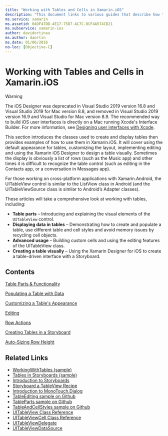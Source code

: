 ```yaml
---
title: "Working with Tables and Cells in Xamarin.iOS"
description: "This document links to various guides that describe how to display data with the UITableView control in a Xamarin.iOS app."
ms.service: xamarin
ms.assetid: 04DF47DD-4E17-75D7-AC7C-8CF4A574CD21
ms.subservice: xamarin-ios
author: davidortinau
ms.author: daortin
ms.date: 01/06/2016
no-loc: [Objective-C]
---
```


# Working with Tables and Cells in Xamarin.iOS

> [!WARNING]
> The iOS Designer was deprecated in Visual Studio 2019 version 16.8 and Visual Studio 2019 for Mac version 8.8, and 
> removed in Visual Studio 2019 version 16.9 and Visual Studio for Mac version 8.9.
> The recommended way to build iOS user interfaces is directly on a Mac running Xcode's Interface Builder. For more information, see [Designing user interfaces with Xcode](~/ios/user-interface/storyboards/index.md). 

This section introduces the classes used to create and display tables then provides examples of how to use them in Xamarin.iOS. It will cover using the default appearance for tables, customizing the layout, implementing editing and using the Xamarin iOS Designer to design a table visually. Sometimes the display is obviously a list of rows (such as the Music app) and other times it is difficult to recognize the table control (such as editing in the Contacts app, or a conversation in Messages app).

For those working on cross-platform applications with Xamarin.Android, the UITableView control is similar to the ListView class in Android (and the UITableViewSource class is similar to Android’s Adapter classes).

These articles will take a comprehensive look at working with tables, including:

- **Table parts** – Introducing and explaining the visual elements of the  `UITableView` control. 
- **Displaying data in tables** – Demonstrating how to create and populate a table, use different table and cell styles and avoid memory issues by recycling cell objects. 
- **Advanced usage** – Building custom cells and using the editing features of the UITableView class. 
- **Creating a table visually** – Using the Xamarin Designer for iOS to create a table-driven interface with a Storyboard. 

## Contents

 [Table Parts &amp; Functionality](~/ios/user-interface/controls/tables/table-parts-and-functionality.md)

 [Populating a Table with Data](~/ios/user-interface/controls/tables/populating-a-table-with-data.md)

 [Customizing a Table's Appearance](~/ios/user-interface/controls/tables/customizing-table-appearance.md)

 [Editing](~/ios/user-interface/controls/tables/editing.md)

 [Row Actions](~/ios/user-interface/controls/tables/row-action.md)

 [Creating Tables in a Storyboard](~/ios/user-interface/controls/tables/creating-tables-in-a-storyboard.md)

 [Auto-Sizing Row Height](~/ios/user-interface/controls/tables/autosizing-row-height.md)

## Related Links

- [WorkingWithTables (sample)](/samples/xamarin/ios-samples/workingwithtables)
- [Tables in Storyboards (sample)](/samples/xamarin/ios-samples/storyboardtable)
- [Introduction to Storyboards](~/ios/user-interface/storyboards/index.md)
- [Storyboard a TableView Recipe](https://github.com/xamarin/recipes/tree/master/Recipes/ios/general/storyboard/storyboard_a_tableview)
- [Introduction to MonoTouch.Dialog](~/ios/user-interface/monotouch.dialog/index.md)
- [TableEditing sample on Github](https://github.com/xamarin/monotouch-samples/tree/master/TableEditing)
- [TableParts sample on Github](https://github.com/xamarin/monotouch-samples/tree/master/TableParts)
- [TableAndCellStyles sample on Github](https://github.com/xamarin/mobile-samples/tree/master/TablesLists)
- [UITableView Class Reference](https://developer.apple.com/library/ios/documentation/UIKit/Reference/UITableView_Class/)
- [UITableViewCell Class Reference](https://developer.apple.com/library/ios/documentation/UIKit/Reference/UITableViewCell_Class/)
- [UITableViewDelegate](https://developer.apple.com/library/ios/documentation/UIKit/Reference/UITableViewDelegate_Protocol/)
- [UITableViewDataSource](https://developer.apple.com/library/ios/documentation/UIKit/Reference/UITableViewDataSource_Protocol/)